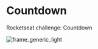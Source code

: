 # Countdown
Rocketseat challenge: Countdown

![frame_generic_light](https://user-images.githubusercontent.com/38231334/212483501-8d14c081-9411-4fd3-bca1-728826b5543d.png)

